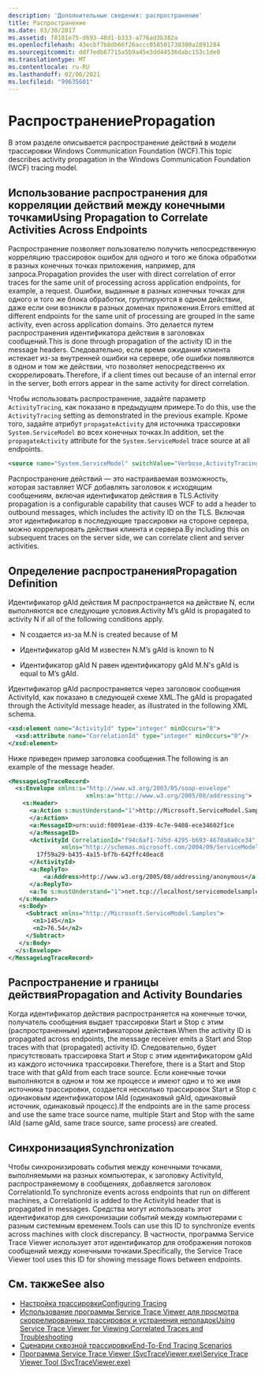 ```yaml
---
description: 'Дополнительные сведения: распространение'
title: Распространение
ms.date: 03/30/2017
ms.assetid: f8181e75-d693-48d1-b333-a776ad3b382a
ms.openlocfilehash: 43ecbf7b8db66f26accc058501730300a2891284
ms.sourcegitcommit: ddf7edb67715a5b9a45e3dd44536dabc153c1de0
ms.translationtype: MT
ms.contentlocale: ru-RU
ms.lasthandoff: 02/06/2021
ms.locfileid: "99635601"
---
```

# <a name="propagation"></a><span data-ttu-id="24f1c-103">Распространение</span><span class="sxs-lookup"><span data-stu-id="24f1c-103">Propagation</span></span>

<span data-ttu-id="24f1c-104">В этом разделе описывается распространение действий в модели трассировки Windows Communication Foundation (WCF).</span><span class="sxs-lookup"><span data-stu-id="24f1c-104">This topic describes activity propagation in the Windows Communication Foundation (WCF) tracing model.</span></span>  
  
## <a name="using-propagation-to-correlate-activities-across-endpoints"></a><span data-ttu-id="24f1c-105">Использование распространения для корреляции действий между конечными точками</span><span class="sxs-lookup"><span data-stu-id="24f1c-105">Using Propagation to Correlate Activities Across Endpoints</span></span>  

 <span data-ttu-id="24f1c-106">Распространение позволяет пользователю получить непосредственную корреляцию трассировок ошибок для одного и того же блока обработки в разных конечных точках приложения, например, для запроса.</span><span class="sxs-lookup"><span data-stu-id="24f1c-106">Propagation provides the user with direct correlation of error traces for the same unit of processing across application endpoints, for example, a request.</span></span> <span data-ttu-id="24f1c-107">Ошибки, выданные в разных конечных точках для одного и того же блока обработки, группируются в одном действии, даже если они возникли в разных доменах приложения.</span><span class="sxs-lookup"><span data-stu-id="24f1c-107">Errors emitted at different endpoints for the same unit of processing are grouped in the same activity, even across application domains.</span></span> <span data-ttu-id="24f1c-108">Это делается путем распространения идентификатора действия в заголовках сообщений.</span><span class="sxs-lookup"><span data-stu-id="24f1c-108">This is done through propagation of the activity ID in the message headers.</span></span> <span data-ttu-id="24f1c-109">Следовательно, если время ожидания клиента истекает из-за внутренней ошибки на сервере, обе ошибки появляются в одном и том же действии, что позволяет непосредственно их скоррелировать.</span><span class="sxs-lookup"><span data-stu-id="24f1c-109">Therefore, if a client times out because of an internal error in the server, both errors appear in the same activity for direct correlation.</span></span>  
  
 <span data-ttu-id="24f1c-110">Чтобы использовать распространение, задайте параметр `ActivityTracing`, как показано в предыдущем примере.</span><span class="sxs-lookup"><span data-stu-id="24f1c-110">To do this, use the `ActivityTracing` setting as demonstrated in the previous example.</span></span> <span data-ttu-id="24f1c-111">Кроме того, задайте атрибут `propagateActivity` для источника трассировки `System.ServiceModel` во всех конечных точках.</span><span class="sxs-lookup"><span data-stu-id="24f1c-111">In addition, set the `propagateActivity` attribute for the `System.ServiceModel` trace source at all endpoints.</span></span>  
  
```xml  
<source name="System.ServiceModel" switchValue="Verbose,ActivityTracing" propagateActivity="true" >  
```  
  
 <span data-ttu-id="24f1c-112">Распространение действий — это настраиваемая возможность, которая заставляет WCF добавлять заголовок к исходящим сообщениям, включая идентификатор действия в TLS.</span><span class="sxs-lookup"><span data-stu-id="24f1c-112">Activity propagation is a configurable capability that causes WCF to add a header to outbound messages, which includes the activity ID on the TLS.</span></span> <span data-ttu-id="24f1c-113">Включая этот идентификатор в последующие трассировки на стороне сервера, можно коррелировать действия клиента и сервера.</span><span class="sxs-lookup"><span data-stu-id="24f1c-113">By including this on subsequent traces on the server side, we can correlate client and server activities.</span></span>  
  
## <a name="propagation-definition"></a><span data-ttu-id="24f1c-114">Определение распространения</span><span class="sxs-lookup"><span data-stu-id="24f1c-114">Propagation Definition</span></span>  

 <span data-ttu-id="24f1c-115">Идентификатор gAId действия M распространяется на действие N, если выполняются все следующие условия.</span><span class="sxs-lookup"><span data-stu-id="24f1c-115">Activity M’s gAId is propagated to activity N if all of the following conditions apply.</span></span>  
  
- <span data-ttu-id="24f1c-116">N создается из-за M.</span><span class="sxs-lookup"><span data-stu-id="24f1c-116">N is created because of M</span></span>  
  
- <span data-ttu-id="24f1c-117">Идентификатор gAId M известен N.</span><span class="sxs-lookup"><span data-stu-id="24f1c-117">M’s gAId is known to N</span></span>  
  
- <span data-ttu-id="24f1c-118">Идентификатор gAId N равен идентификатору gAId M.</span><span class="sxs-lookup"><span data-stu-id="24f1c-118">N's gAId is equal to M’s gAId.</span></span>  
  
 <span data-ttu-id="24f1c-119">Идентификатор gAId распространяется через заголовок сообщения ActivityId, как показано в следующей схеме XML.</span><span class="sxs-lookup"><span data-stu-id="24f1c-119">The gAId is propagated through the ActivityId message header, as illustrated in the following XML schema.</span></span>  
  
```xml  
<xsd:element name="ActivityId" type="integer" minOccurs="0">  
  <xsd:attribute name="CorrelationId" type="integer" minOccurs="0"/>  
</xsd:element>  
```  
  
 <span data-ttu-id="24f1c-120">Ниже приведен пример заголовка сообщения.</span><span class="sxs-lookup"><span data-stu-id="24f1c-120">The following is an example of the message header.</span></span>  
  
```xml  
<MessageLogTraceRecord>  
  <s:Envelope xmlns:s="http://www.w3.org/2003/05/soap-envelope"
                      xmlns:a="http://www.w3.org/2005/08/addressing">  
    <s:Header>  
      <a:Action s:mustUnderstand="1">http://Microsoft.ServiceModel.Samples/ICalculator/Subtract  
      </a:Action>  
      <a:MessageID>urn:uuid:f0091eae-d339-4c7e-9408-ece34602f1ce  
      </a:MessageID>  
      <ActivityId CorrelationId="f94c6af1-7d5d-4295-b693-4670a8a0ce34"
               xmlns="http://schemas.microsoft.com/2004/09/ServiceModel/Diagnostics">  
        17f59a29-b435-4a15-bf7b-642ffc40eac8  
      </ActivityId>  
      <a:ReplyTo>  
          <a:Address>http://www.w3.org/2005/08/addressing/anonymous</a:Address>  
      </a:ReplyTo>  
      <a:To s:mustUnderstand="1">net.tcp://localhost/servicemodelsamples/service</a:To>  
   </s:Header>  
   <s:Body>  
     <Subtract xmlns="http://Microsoft.ServiceModel.Samples">  
       <n1>145</n1>  
       <n2>76.54</n2>  
     </Subtract>  
   </s:Body>  
  </s:Envelope>  
</MessageLogTraceRecord>  
```  
  
## <a name="propagation-and-activity-boundaries"></a><span data-ttu-id="24f1c-121">Распространение и границы действия</span><span class="sxs-lookup"><span data-stu-id="24f1c-121">Propagation and Activity Boundaries</span></span>  

 <span data-ttu-id="24f1c-122">Когда идентификатор действия распространяется на конечные точки, получатель сообщения выдает трассировки Start и Stop с этим (распространенным) идентификатором действия.</span><span class="sxs-lookup"><span data-stu-id="24f1c-122">When the activity ID is propagated across endpoints, the message receiver emits a Start and Stop traces with that (propagated) activity ID.</span></span> <span data-ttu-id="24f1c-123">Следовательно, будет присутствовать трассировка Start и Stop с этим идентификатором gAId из каждого источника трассировки.</span><span class="sxs-lookup"><span data-stu-id="24f1c-123">Therefore, there is a Start and Stop trace with that gAId from each trace source.</span></span> <span data-ttu-id="24f1c-124">Если конечные точки выполняются в одном и том же процессе и имеют одно и то же имя источника трассировки, создается несколько трассировок Start и Stop с одинаковым идентификатором lAId (одинаковый gAId, одинаковый источник, одинаковый процесс).</span><span class="sxs-lookup"><span data-stu-id="24f1c-124">If the endpoints are in the same process and use the same trace source name, multiple Start and Stop with the same lAId (same gAId, same trace source, same process) are created.</span></span>  
  
## <a name="synchronization"></a><span data-ttu-id="24f1c-125">Синхронизация</span><span class="sxs-lookup"><span data-stu-id="24f1c-125">Synchronization</span></span>  

 <span data-ttu-id="24f1c-126">Чтобы синхронизировать события между конечными точками, выполняемыми на разных компьютерах, к заголовку ActivityId, распространяемому в сообщениях, добавляется заголовок CorrelationId.</span><span class="sxs-lookup"><span data-stu-id="24f1c-126">To synchronize events across endpoints that run on different machines, a CorrelationId is added to the ActivityId header that is propagated in messages.</span></span> <span data-ttu-id="24f1c-127">Средства могут использовать этот идентификатор для синхронизации событий между компьютерами с разным системным временем.</span><span class="sxs-lookup"><span data-stu-id="24f1c-127">Tools can use this ID to synchronize events across machines with clock discrepancy.</span></span> <span data-ttu-id="24f1c-128">В частности, программа Service Trace Viewer использует этот идентификатор для отображения потоков сообщений между конечными точками.</span><span class="sxs-lookup"><span data-stu-id="24f1c-128">Specifically, the Service Trace Viewer tool uses this ID for showing message flows between endpoints.</span></span>  
  
## <a name="see-also"></a><span data-ttu-id="24f1c-129">См. также</span><span class="sxs-lookup"><span data-stu-id="24f1c-129">See also</span></span>

- [<span data-ttu-id="24f1c-130">Настройка трассировки</span><span class="sxs-lookup"><span data-stu-id="24f1c-130">Configuring Tracing</span></span>](configuring-tracing.md)
- [<span data-ttu-id="24f1c-131">Использование программы Service Trace Viewer для просмотра скоррелированных трассировок и устранения неполадок</span><span class="sxs-lookup"><span data-stu-id="24f1c-131">Using Service Trace Viewer for Viewing Correlated Traces and Troubleshooting</span></span>](using-service-trace-viewer-for-viewing-correlated-traces-and-troubleshooting.md)
- [<span data-ttu-id="24f1c-132">Сценарии сквозной трассировки</span><span class="sxs-lookup"><span data-stu-id="24f1c-132">End-To-End Tracing Scenarios</span></span>](end-to-end-tracing-scenarios.md)
- [<span data-ttu-id="24f1c-133">Программа Service Trace Viewer (SvcTraceViewer.exe)</span><span class="sxs-lookup"><span data-stu-id="24f1c-133">Service Trace Viewer Tool (SvcTraceViewer.exe)</span></span>](../../service-trace-viewer-tool-svctraceviewer-exe.md)
